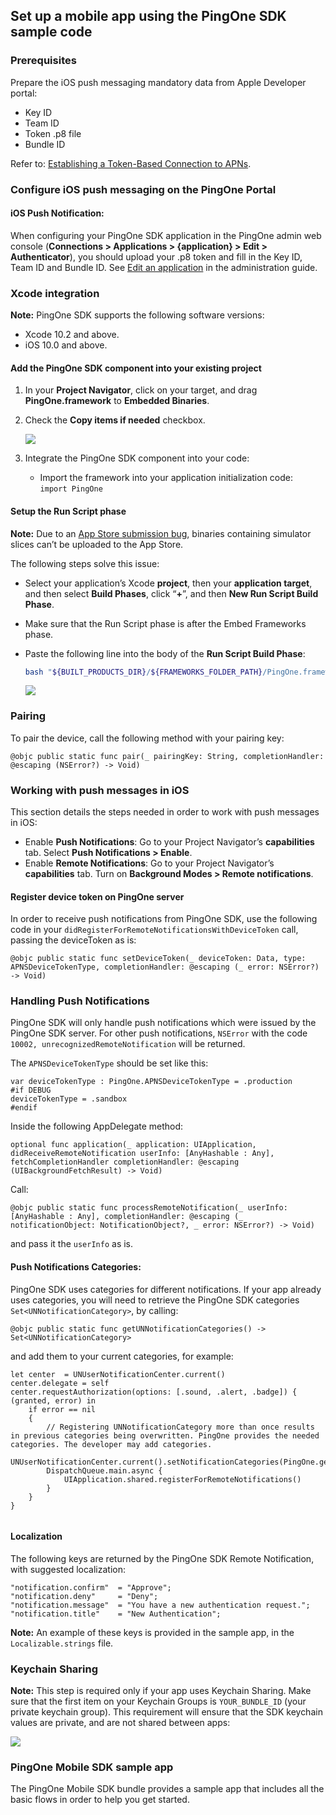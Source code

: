 ## Set up a mobile app using the PingOne SDK sample code

### Prerequisites

Prepare the iOS push messaging mandatory data from Apple Developer portal:

* Key ID
* Team ID
* Token .p8 file
* Bundle ID

Refer to: [Establishing a Token-Based Connection to APNs](https://developer.apple.com/documentation/usernotifications/setting_up_a_remote_notification_server/establishing_a_token-based_connection_to_apns).


### Configure iOS push messaging on the PingOne Portal

#### iOS Push Notification:

When configuring your PingOne SDK application in the PingOne admin web console (**Connections > Applications > {application} > Edit > Authenticator**), you should upload your .p8 token and fill in the Key ID, Team ID and Bundle ID. See [Edit an application](https://documentation.pingidentity.com/pingone/p14cAdminGuide/index.shtml#p1_t_editApplication.html) in the administration guide.



### Xcode integration

**Note:** PingOne SDK supports the following software versions:

* Xcode 10.2 and above.
* iOS 10.0 and above.


#### Add the PingOne SDK component into your existing project

1. In your **Project Navigator**, click on your target, and drag **PingOne.framework** to **Embedded Binaries**.
2. Check the **Copy items if needed** checkbox.

    ![](./img/p1_i_SDKintegrateIntoIDE.png)


3. Integrate the PingOne SDK component into your code:
	* Import the framework into your application initialization code:<br>`import PingOne`

#### Setup the Run Script phase

**Note:** Due to an [App Store submission bug](http://www.openradar.me/radar?id=6409498411401216), binaries containing simulator slices can’t be uploaded to the App Store. 

The following steps solve this issue:

* Select your application’s Xcode **project**, then your **application target**, and then select **Build Phases**, click “**+**”, and then **New Run Script Build Phase**.
* Make sure that the Run Script phase is after the Embed Frameworks phase.
* Paste the following line into the body of the **Run Script Build Phase**:

	```bash
	bash "${BUILT_PRODUCTS_DIR}/${FRAMEWORKS_FOLDER_PATH}/PingOne.framework/strip-frameworks.sh"
	```
	
	![](./img/p1_i_SDKbuildPhasesRunScript.png)


 
### Pairing

To pair the device, call the following method with your pairing key:

```
@objc public static func pair(_ pairingKey: String, completionHandler: @escaping (NSError?) -> Void)
```

### Working with push messages in iOS

This section details the steps needed in order to work with push messages in iOS:

* Enable **Push Notifications**: Go to your Project Navigator’s **capabilities** tab. Select **Push Notifications > Enable**.
* Enable **Remote Notifications**: Go to your Project Navigator’s **capabilities** tab. Turn on **Background Modes > Remote notifications**.


#### Register device token on PingOne server

In order to receive push notifications from PingOne SDK, use the following code in your `didRegisterForRemoteNotificationsWithDeviceToken` call, passing the deviceToken as is:

```
@objc public static func setDeviceToken(_ deviceToken: Data, type: APNSDeviceTokenType, completionHandler: @escaping (_ error: NSError?) -> Void)
```
 
### Handling Push Notifications

PingOne SDK will only handle push notifications which were issued by the PingOne SDK server. For other push notifications, `NSError` with the code `10002, unrecognizedRemoteNotification` will be returned.

The `APNSDeviceTokenType` should be set like this:

```
var deviceTokenType : PingOne.APNSDeviceTokenType = .production
#if DEBUG
deviceTokenType = .sandbox
#endif
```

Inside the following AppDelegate method:

```
optional func application(_ application: UIApplication, 
didReceiveRemoteNotification userInfo: [AnyHashable : Any], 
fetchCompletionHandler completionHandler: @escaping (UIBackgroundFetchResult) -> Void)
```

Call:

```
@objc public static func processRemoteNotification(_ userInfo: [AnyHashable : Any], completionHandler: @escaping (_ notificationObject: NotificationObject?, _ error: NSError?) -> Void)
```

and pass it the `userInfo` as is.

#### Push Notifications Categories:

PingOne SDK uses categories for different notifications. If your app already uses categories, you will need to retrieve the PingOne SDK categories `Set<UNNotificationCategory>`, by calling:    

```
@objc public static func getUNNotificationCategories() -> Set<UNNotificationCategory>
```

and add them to your current categories, for example:

```
let center  = UNUserNotificationCenter.current()
center.delegate = self
center.requestAuthorization(options: [.sound, .alert, .badge]) { (granted, error) in
    if error == nil
    {
        // Registering UNNotificationCategory more than once results in previous categories being overwritten. PingOne provides the needed categories. The developer may add categories.
        UNUserNotificationCenter.current().setNotificationCategories(PingOne.getUNNotificationCategories())
        DispatchQueue.main.async {
            UIApplication.shared.registerForRemoteNotifications()
        }
    }
}
        
```


#### Localization

The following keys are returned by the PingOne SDK Remote Notification, with suggested localization:

```
"notification.confirm"  = "Approve";
"notification.deny"     = "Deny";
"notification.message"  = "You have a new authentication request.";
"notification.title"    = "New Authentication";
```

**Note:** An example of these keys is provided in the sample app, in the `Localizable.strings` file.
        
### Keychain Sharing

**Note:** This step is required only if your app uses Keychain Sharing.
Make sure that the first item on your Keychain Groups is `YOUR_BUNDLE_ID` (your private keychain group). This requirement will ensure that the SDK keychain values are private, and are not shared between apps​:


![](./img/p1_i_SDKkeychainSharing.png)


### PingOne Mobile SDK sample app

The PingOne Mobile SDK bundle provides a sample app that includes all the basic flows in order to help you get started.


